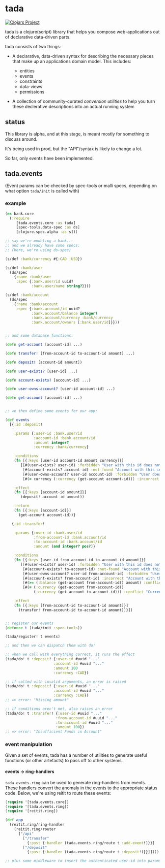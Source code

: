 # tada

[![Clojars Project](https://img.shields.io/clojars/v/tada.svg)](https://clojars.org/tada)

tada is a clojure(script) library that helps you compose web-applications out of declarative data-driven parts.

tada consists of two things:

  - A declarative, data-driven syntax for describing the necessary pieces that make up an applications domain model.
    This includes:
      - entities
      - events
      - constraints
      - data-views
      - permissions

  - A collection of community-curated *conversion utilities* to help you turn these declerative descriptions into an actual running system

## status

This library is alpha, and at this stage, is meant mostly for something to discuss around.

It's being used in prod, but the "API"/syntax is likely to change a lot.

So far, only events have been implemented.


## tada.events

(Event params can be checked by spec-tools or malli specs, depending on what option `tada/init` is called with)

### example

```clojure
(ns bank.core
  (:require
     [tada.events.core :as tada]
     [spec-tools.data-spec :as ds]
     [clojure.spec.alpha :as s]))

;; say we're modeling a bank...
;; and we already have some specs:
;; (here, we're using ds-spec)

(s/def :bank/currency #{:CAD :USD})

(s/def :bank/user
  (ds/spec
    {:name :bank/user
     :spec {:bank.user/id uuid?
            :bank.user/name string?}}))

(s/def :bank/account
  (ds/spec
    {:name :bank/account
     :spec {:bank.account/id uuid?
            :bank.account/balance integer?
            :bank.account/currency :bank/currency
            :bank.account/owners [:bank.user/id]}}))


;; and some database functions:

(defn get-account [account-id] ...)

(defn transfer! [from-account-id to-account-id amount] ...)

(defn deposit! [account-id amount])

(defn user-exists? [user-id] ...)

(defn account-exists? [account-id] ...)

(defn user-owns-account? [user-id account-id] ...)

(defn get-account [account-id] ...)


;; we then define some events for our app:

(def events
  [{:id :deposit!

    :params {:user-id :bank.user/id
             :account-id :bank.account/id
             :amount integer?
             :currency :bank/currency}

    :conditions
    (fn [{:keys [user-id account-id amount currency]}]
       [[#(user-exists? user-id) :forbidden "User with this id does not exist"]
        [#(account-exists? account-id) :not-found "Account with this id does not exist"]
        [#(user-owns-account? user-id account-id) :forbidden "User does not own this account"]
        [#(= currency (:currency (get-account account-id))) :incorrect "Deposit currency must match account"]])

    :effect
    (fn [{:keys [account-id amount]}]
       (deposit! account-id amount))

    :return
    (fn [{:keys [account-id]}]
      (get-account account-id))}

   {:id :transfer!

    :params {:user-id :bank.user/id
             :from-account-id :bank.account/id
             :to-account-id :bank.account/id
             :amount (and integer? pos?)}

    :conditions
    (fn [{:keys [user-id from-account-id to-account-id amount]}]
       [[#(user-exists? user-id) :forbidden "User with this id does not exist"]
        [#(account-exists? to-account-id) :not-found "Account with this id does not exist"]
        [#(user-owns-account? user-id from-account-id) :forbidden "User does not own this account"]
        [#(account-exists? from-account-id) :incorrect "Account with this id does not exist"]
        [#(>= (:balance (get-account from-account-id)) amount) :conflict "Insufficient funds in account"]
        [#(= (:currency (get-account from-account-id))
             (:currency (get-account to-account-id))) :conflict "Currency of accounts must match"]])

    :effect
    (fn [{:keys [from-account-id to-account-id amount]}]
      (transfer! from-account-id to-account-id amount))}])


;; register our events
(defonce t (tada/init :spec-tools))

(tada/register! t events)

;; and then we can dispatch them with do!

;; when we call with everything correct, it runs the effect
(tada/do! t :deposit! {:user-id #uuid "..."
                      :account-id #uuid "..."
                      :amount 100
                      :currency :CAD})

;; if called with invalid arguments, an error is raised
(tada/do! t :deposit! {:user-id #uuid "..."
                      :account-id #uuid "..."
                      :currency :CAD})
;; => error: "Missing amount"

;; if conditions aren't met, also raises an error
(tada/do! t :transfer! {:user-id #uuid "..."
                       :from-account-id #uuid "..."
                       :to-account-id #uuid "..."
                       :amount 100})
;; => error: "Insufficient Funds in Account"

```

### event manipulation

Given a set of events, tada has a number of utilities to generate useful functions (or other artefacts)
to pass off to other systems.

#### events -> ring-handlers

`tada.events.ring` can be used to generate ring-handlers from events.
These handlers convert the anomaly in the events to the appropriate status code.
Below, we're using reitit to route these events:

```clojure
(require '[tada.events.core])
(require '[tada.events.ring])
(require '[reitit.ring])

(def app
  (reitit.ring/ring-handler
    (reitit.ring/router
      ["/api"
        ["/transfer"
          {:post {:handler (tada.events.ring/route t :add-event!)}}]
        ["/deposit"
          {:post {:handler (tada.events.ring/route t :deposit!)}}]])))

;; plus some middleware to insert the authenticated user-id into params
```
